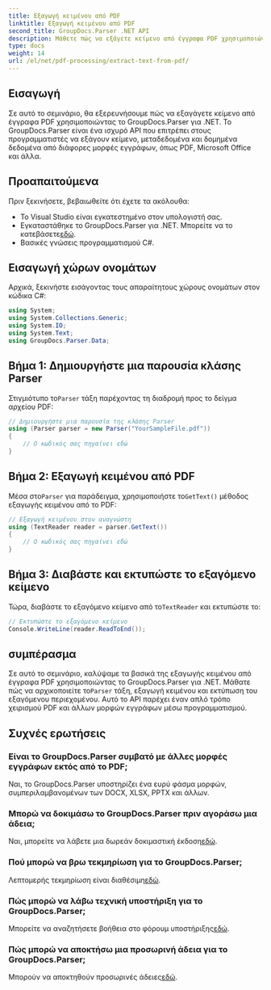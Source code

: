 ```yaml
---
title: Εξαγωγή κειμένου από PDF
linktitle: Εξαγωγή κειμένου από PDF
second_title: GroupDocs.Parser .NET API
description: Μάθετε πώς να εξάγετε κείμενο από έγγραφα PDF χρησιμοποιώντας το GroupDocs.Parser για .NET. Βήμα προς βήμα μάθημα για προγραμματιστές.
type: docs
weight: 14
url: /el/net/pdf-processing/extract-text-from-pdf/
---
```

## Εισαγωγή
Σε αυτό το σεμινάριο, θα εξερευνήσουμε πώς να εξαγάγετε κείμενο από έγγραφα PDF χρησιμοποιώντας το GroupDocs.Parser για .NET. Το GroupDocs.Parser είναι ένα ισχυρό API που επιτρέπει στους προγραμματιστές να εξάγουν κείμενο, μεταδεδομένα και δομημένα δεδομένα από διάφορες μορφές εγγράφων, όπως PDF, Microsoft Office και άλλα.
## Προαπαιτούμενα
Πριν ξεκινήσετε, βεβαιωθείτε ότι έχετε τα ακόλουθα:
- Το Visual Studio είναι εγκατεστημένο στον υπολογιστή σας.
-  Εγκαταστάθηκε το GroupDocs.Parser για .NET. Μπορείτε να το κατεβάσετε[εδώ](https://releases.groupdocs.com/parser/net/).
- Βασικές γνώσεις προγραμματισμού C#.

## Εισαγωγή χώρων ονομάτων
Αρχικά, ξεκινήστε εισάγοντας τους απαραίτητους χώρους ονομάτων στον κώδικα C#:
```csharp
using System;
using System.Collections.Generic;
using System.IO;
using System.Text;
using GroupDocs.Parser.Data;
```
## Βήμα 1: Δημιουργήστε μια παρουσία κλάσης Parser
 Στιγμιότυπο το`Parser` τάξη παρέχοντας τη διαδρομή προς το δείγμα αρχείου PDF:
```csharp
// Δημιουργήστε μια παρουσία της κλάσης Parser
using (Parser parser = new Parser("YourSampleFile.pdf"))
{
    // Ο κωδικός σας πηγαίνει εδώ
}
```
## Βήμα 2: Εξαγωγή κειμένου από PDF
 Μέσα στο`Parser` για παράδειγμα, χρησιμοποιήστε το`GetText()` μέθοδος εξαγωγής κειμένου από το PDF:
```csharp
// Εξαγωγή κειμένου στον αναγνώστη
using (TextReader reader = parser.GetText())
{
    // Ο κωδικός σας πηγαίνει εδώ
}
```
## Βήμα 3: Διαβάστε και εκτυπώστε το εξαγόμενο κείμενο
 Τώρα, διαβάστε το εξαγόμενο κείμενο από το`TextReader` και εκτυπώστε το:
```csharp
// Εκτυπώστε το εξαγόμενο κείμενο
Console.WriteLine(reader.ReadToEnd());
```

## συμπέρασμα
 Σε αυτό το σεμινάριο, καλύψαμε τα βασικά της εξαγωγής κειμένου από έγγραφα PDF χρησιμοποιώντας το GroupDocs.Parser για .NET. Μάθατε πώς να αρχικοποιείτε το`Parser` τάξη, εξαγωγή κειμένου και εκτύπωση του εξαγόμενου περιεχομένου. Αυτό το API παρέχει έναν απλό τρόπο χειρισμού PDF και άλλων μορφών εγγράφων μέσω προγραμματισμού.

## Συχνές ερωτήσεις
### Είναι το GroupDocs.Parser συμβατό με άλλες μορφές εγγράφων εκτός από το PDF;
Ναι, το GroupDocs.Parser υποστηρίζει ένα ευρύ φάσμα μορφών, συμπεριλαμβανομένων των DOCX, XLSX, PPTX και άλλων.
### Μπορώ να δοκιμάσω το GroupDocs.Parser πριν αγοράσω μια άδεια;
 Ναι, μπορείτε να λάβετε μια δωρεάν δοκιμαστική έκδοση[εδώ](https://releases.groupdocs.com/).
### Πού μπορώ να βρω τεκμηρίωση για το GroupDocs.Parser;
 Λεπτομερής τεκμηρίωση είναι διαθέσιμη[εδώ](https://reference.groupdocs.com/parser/net/).
### Πώς μπορώ να λάβω τεχνική υποστήριξη για το GroupDocs.Parser;
 Μπορείτε να αναζητήσετε βοήθεια στο φόρουμ υποστήριξης[εδώ](https://forum.groupdocs.com/c/parser/17).
### Πώς μπορώ να αποκτήσω μια προσωρινή άδεια για το GroupDocs.Parser;
 Μπορούν να αποκτηθούν προσωρινές άδειες[εδώ](https://purchase.groupdocs.com/temporary-license/).